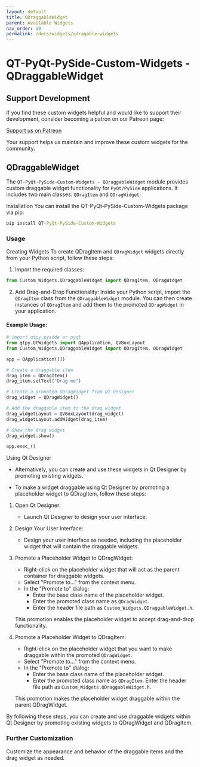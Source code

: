 ```yaml
---
layout: default
title: QDraggableWidget
parent: Available Widgets
nav_order: 10
permalink: /docs/widgets/qdragable-widgets
---
```


# QT-PyQt-PySide-Custom-Widgets - QDraggableWidget

## Support Development
If you find these custom widgets helpful and would like to support their development, consider becoming a patron on our Patreon page:

[Support us on Patreon](https://www.patreon.com/spinntv)

Your support helps us maintain and improve these custom widgets for the community.

## QDraggableWidget
The `QT-PyQt-PySide-Custom-Widgets - QDraggableWidget` module provides custom draggable widget functionality for `PyQt/PySide` applications. It includes two main classes: `QDragItem` and `QDragWidget`.

Installation
You can install the QT-PyQt-PySide-Custom-Widgets package via pip:

```cmd
pip install QT-PyQt-PySide-Custom-Widgets
```
### Usage
Creating Widgets
To create QDragItem and `QDragWidget` widgets directly from your Python script, follow these steps:

1. Import the required classes:
```python
from Custom_Widgets.QDraggableWidget import QDragItem, QDragWidget
```

2. Add Drag-and-Drop Functionality:
Inside your Python script, import the `QDragItem` class from the `QDraggableWidget` module. You can then create instances of `QDragItem` and add them to the promoted `QDragWidget` in your application.

#### Example Usage:
```python
# import qtpy,pyside or pyqt
from qtpy.QtWidgets import QApplication, QVBoxLayout
from Custom_Widgets.QDraggableWidget import QDragItem, QDragWidget

app = QApplication([])

# Create a draggable item
drag_item = QDragItem()
drag_item.setText("Drag me")

# Create a promoted QDragWidget from Qt Designer
drag_widget = QDragWidget()

# Add the draggable item to the drag widget
drag_widgetLayout = QVBoxLayout(drag_widget)
drag_widgetLayout.addWidget(drag_item)

# Show the drag widget
drag_widget.show()

app.exec_()

```

Using Qt Designer
- Alternatively, you can create and use these widgets in Qt Designer by promoting existing widgets.

- To make a widget draggable using Qt Designer by promoting a placeholder widget to QDragItem, follow these steps:

1. Open Qt Designer:
    - Launch Qt Designer to design your user interface.

2. Design Your User Interface:
    - Design your user interface as needed, including the placeholder widget that will contain the draggable widgets.

3. Promote a Placeholder Widget to QDragWidget:

    - Right-click on the placeholder widget that will act as the parent container for draggable widgets.
    - Select "Promote to..." from the context menu.
    - In the "Promote to" dialog:
        - Enter the base class name of the placeholder widget.
        - Enter the promoted class name as `QDragWidget`.
        - Enter the header file path as `Custom_Widgets.QDraggableWidget.h`.

    This promotion enables the placeholder widget to accept drag-and-drop functionality.

4. Promote a Placeholder Widget to QDragItem:

    - Right-click on the placeholder widget that you want to make draggable within the promoted `QDragWidget`.
    - Select "Promote to..." from the context menu.
    - In the "Promote to" dialog:
        - Enter the base class name of the placeholder widget.
        - Enter the promoted class name as `QDragItem`.
        Enter the header file path as `Custom_Widgets.QDraggableWidget.h`.

    This promotion makes the placeholder widget draggable within the parent QDragWidget.

By following these steps, you can create and use draggable widgets within Qt Designer by promoting existing widgets to QDragWidget and QDragItem.

### Further Customization
Customize the appearance and behavior of the draggable items and the drag widget as needed.
